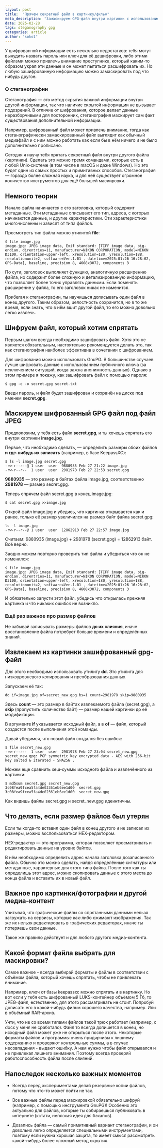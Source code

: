 ```yaml
---
layout: post  
title:  "Прячем секретный файл в картинку/фильм"  
meta_description: "Замаскируем GPG-файл внутри картинки с использованием cat/dd/ls"  
date: 2025-02-28  
tags: steganography gpg
categories: article  
author: "soko1"  
---
```


У шифрованной информации есть несколько недостатков: тебя могут вынудить назвать пароль или ключ для её дешифровки, либо этими файлами можно привлечь внимание преступника, который каким-то образом украл эти данные и он может пытаться расшифровать их. Но любую зашифрованную информацию можно замаскировать под что нибудь другое.

### О стеганографии

Стеганография — это метод скрытия важной информации внутри другой информации, так что наличие скрытой информации не вызывает подозрений. В отличие от шифрования, которое делает данные неразборчивыми для посторонних, стеганография маскирует сам факт существования дополнительной информации. 

Например, шифрованный файл может привлечь внимание, тогда как стеганографически замаскированный файл выглядит как обычный медиафайл и с ним можно работать как если бы в нём ничего и не было дополнительно прописано.

Сегодня я научу тебя прятать секретный файл внутри другого файла (картинки). Сделать это можно  тремя командами, которые есть в любой Unix-системе (в том числе в macOS и даже Windows). Но это будет один из самых простых и примитивных способов. Стеганография — гораздо более сложная наука, и для неё существует огромное количество инструментов для ещё большей маскировки.

## Немного теории

Начало файла начинается с его заголовка, который содержит метаданные. Эти метаданные описывают его тип, адреса, с которых начинаются данные, и другие характеристики. Эти характеристики многочисленны и зависят от типа файлов. 

Просмотреть тип файла можно утилитой **file**:

```
$ file image.jpg
image.jpg: JPEG image data, Exif standard: [TIFF image data, big-endian, direntries=11, manufacturer=NIKON CORPORATION, model=NIKON D3100, orientation=upper-left, xresolution=180, yresolution=188, resolutionunit=2, software=Ver.1.01 , datetime=2025:01:26 16:28:02, GPS-Data], baseline, precision 8, 4608x3072, components 3
```

По сути, заголовок выполняет функцию, аналогичную расширению файла, но содержит более сложную и детализированную информацию, что позволяет более точно управлять данными. Если поменять расширение у файла, то его заголовок никак не изменится.

Прибегая к стеганографии, ты научишься дописывать один файл в конец другого. Таким образом, целостность сохранится, но в то же время, если знать, что в нём вшит другой файл, то его можно довольно легко извлечь.

## Шифруем файл, который хотим спрятать

Первым шагом всегда необходимо зашифровать файл. Хотя это не является обязательным, настоятельно рекомендуется делать это, так как стеганография наиболее эффективна в сочетании с шифрованием.

Для шифрования можно использовать GnuPG. В большинстве случаев лучше шифровать данные с использованием публичного ключа (за исключением ситуаций, когда важна анонимность данных). Однако в этом примере я покажу, как зашифровать файл с помощью пароля:

```
$ gpg -c -o secret.gpg secret.txt 
```

Введи пароль, и файл будет зашифрован и сохранён на диске под именем **secret.gpg**.

## Маскируем шифрованный GPG файл под файл JPEG

Предположим, у тебя есть файл **secret.gpg**, и ты хочешь спрятать его внутри картинки **image.jpg**.

Первое, что необходимо сделать, — определить размеры обоих файлов **и где-нибудь их записать** (например, в базе KeepassXC):

```
$ ls -l image.jpg secret.gpg
-rw-r--r--@ 1 user  user  9880935 Feb 27 21:22 image.jpg
-rw-r--r--  1 user  user  2981978 Feb 27 22:53 secret.gpg
```

**9880935** — это размер в байтах файла image.jpg, соответственно **2981978** — размер secret.gpg.

Теперь спрячем файл secret.gpg в конец image.jpg:

```
$ cat secret.gpg >>image.jpg
```

Открой файл image.jpg и убедись, что картинка открывается как и ранее, только её размер увеличился на размер байт файла secret.gpg:

```
ls -l image.jpg
-rw-r--r--@ 1 user  user  12862913 Feb 27 22:57 image.jpg
```

Считаем: 9880935 (image.jpg) + 2981978 (secret.gpg) = 12862913 байт. Всё верно.

Заодно можем повторно проверить тип файла и убедиться что он не изменился:

```
$ file image.jpg
image.jpg: JPEG image data, Exif standard: [TIFF image data, big-endian, direntries=11, manufacturer=NIKON CORPORATION, model=NIKON D3100, orientation=upper-left, xresolution=180, yresolution=188, resolutionunit=2, software=Ver.1.01 , datetime=2025:01:26 16:28:02, GPS-Data], baseline, precision 8, 4608x3072, components 3
```

И обязательно запусти этот файл, убедись что открылась прежняя картинка и что никаких ошибок не возникло.

### Ещё раз важное про размер файлов

Не забывай записывать размеры файлов **до их слияния**, иначе восстановление файла потребует больше времени и определённых знаний.

## Извлекаем из картинки зашифрованный gpg-файл

Для этого необходимо использовать утилиту **dd**. Это утилита для низкоуровневого копирования и преобразования данных. 

Запускаем её так:

```
dd if=image.jpg of=secret_new.gpg bs=1 count=2981978 skip=9880935
```

Здесь **count** — это размер в байтах извлекаемого файла (secret.gpg), а **skip** (пропустить количество байт) — размер нашей картинки до её модификации.

В аргументе **if** указывается исходный файл, а в **of** — файл, который создастся после выполнения этой команды.

Давай убедимся, что новый файл создался без ошибок:

```
$ file secret_new.gpg
-rw-r--r--  1 user  user  2981978 Feb 27 23:04 secret_new.gpg
secret_new.gpg: PGP symmetric key encrypted data - AES with 256-bit key salted & iterated - SHA256 .
```

Можем еще сравнить хеш-суммы исходного файла и извлечённого из картинки:

```
$ md5sum secret.gpg secret_new.gpg
3c08fea9fcea5fa4de02361eb6ee1d00  secret.gpg
3c08fea9fcea5fa4de02361eb6ee1d00  secret_new.gpg
```

Как видишь файлы secret.gpg и secret_new.gpg идеинтичны.

## Что делать, если размер файлов был утерян

Если ты когда-то вставил один файл в конец другого и не записал их размеры, можно воспользоваться HEX-редактором. 

HEX-редактор — это программа, которая позволяет просматривать и редактировать данные на уровне байтов. 

В нём необходимо определить адрес начала заголовка дозаписанного файла. Обычно это можно сделать, найдя определённые сигнатуры или метаданные, характерные для этого типа файла. После того как ты определишь этот адрес, можно скопировать данные с этого места до конца файла и вставить их в новый файл.

## Важное про картинки/фотографии и другой медиа-контент

Учитывай, что графические файлы со спрятанными данными нельзя загружать на сервисы, которые как-либо сжимают изображения. Так же их нельзя редактировать в графических редакторах, иначе ты потеряешь свои данные. 

Такое же правило действует и для любого другого медиа-контента.

## Какой формат файла выбрать для маскировки?

Самое важное - всегда выбирай форматы и файлы в соответствии с объёмом файла, который хочешь спрятать, чтобы не привлекать внимание.

Например, ключ от базы keepassxc можно спрятать и в картинку. Но вот если у тебя есть шифрованный LUKS-контейнер объёмом 5 Гб, то JPEG-файл, естественно, для этого рассматривать не стоит. Попробуй дописать его в какой-нибудь фильм хорошего качества, например. Или в объёмный RAR-архив.

Учти, что не со всеми типами файлов такой трюк работает (например, с docx у меня не сработало). Файл то всегда допишется в конец, но исходный файл может уже не открыться после этого. Некоторые форматы файлов и программы очень придирчивы к лишнему содержанию и проверяют контрольные суммы, а в случае несовпадения - выдают ошибку. А нам нужно чтобы файл открывался и не привлекал лишнего внимания. Поэтому всегда проверяй работоспособность файла после слияний.


## Напоследок несколько важных моментов


* Всегда перед экспериментами делай резервные копии файлов, потому что что-то может пойти не так.

* Все важные файлы перед маскировкой обязательно шифруй (например, с помощью инструмента GnuPG)! Особенно это актуально для файлов, которые ты собираешься публиковать в интернете (кстати, неплохая идея для бэкапов).

* Дозапись файла — самый примитивный вариант стеганографии, и он довольно легко определяется специальными инструментами, поэтому если нужна хорошая защита, то имеет смысл рассмотреть какой-нибудь более сложный метод скрытия.

